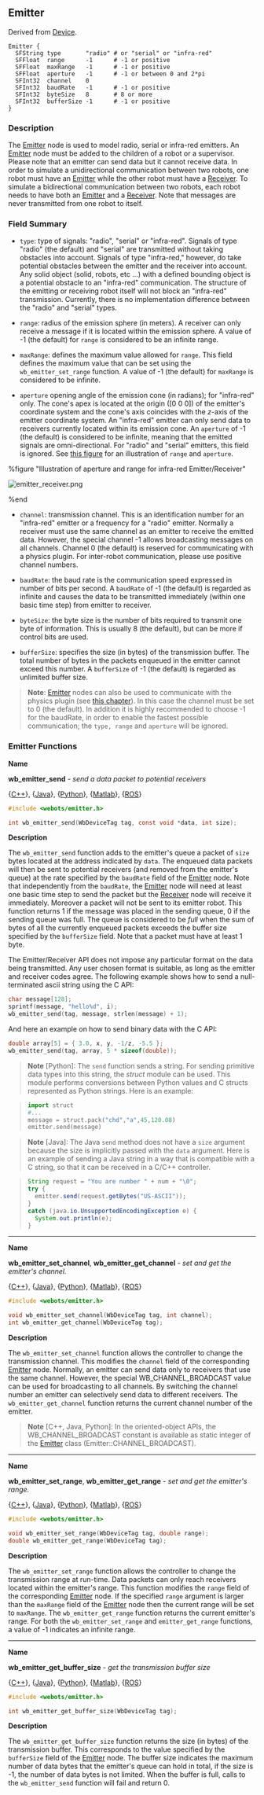 ## Emitter

Derived from [Device](device.md).

```
Emitter {
  SFString type       "radio" # or "serial" or "infra-red"
  SFFloat  range      -1      # -1 or positive
  SFFloat  maxRange   -1      # -1 or positive
  SFFloat  aperture   -1      # -1 or between 0 and 2*pi
  SFInt32  channel    0
  SFInt32  baudRate   -1      # -1 or positive
  SFInt32  byteSize   8       # 8 or more
  SFInt32  bufferSize -1      # -1 or positive
}
```

### Description

The [Emitter](#emitter) node is used to model radio, serial or infra-red
emitters. An [Emitter](#emitter) node must be added to the children of a robot
or a supervisor. Please note that an emitter can send data but it cannot receive
data. In order to simulate a unidirectional communication between two robots,
one robot must have an [Emitter](#emitter) while the other robot must have a
[Receiver](receiver.md). To simulate a bidirectional communication between two
robots, each robot needs to have both an [Emitter](#emitter) and a
[Receiver](receiver.md). Note that messages are never transmitted from one robot
to itself.

### Field Summary

- `type`: type of signals: "radio", "serial" or "infra-red". Signals of type
"radio" (the default) and "serial" are transmitted without taking obstacles into
account. Signals of type "infra-red," however, do take potential obstacles
between the emitter and the receiver into account. Any solid object (solid,
robots, etc ...) with a defined bounding object is a potential obstacle to an
"infra-red" communication. The structure of the emitting or receiving robot
itself will not block an "infra-red" transmission. Currently, there is no
implementation difference between the "radio" and "serial" types.

- `range`: radius of the emission sphere (in meters). A receiver can only receive
a message if it is located within the emission sphere. A value of -1 (the
default) for `range` is considered to be an infinite range.

- `maxRange`: defines the maximum value allowed for `range`. This field defines
the maximum value that can be set using the `wb_emitter_set_range` function. A value of -1
(the default) for `maxRange` is considered to be infinite.

- `aperture` opening angle of the emission cone (in radians); for "infra-red"
only. The cone's apex is located at the origin ([0 0 0]) of the emitter's
coordinate system and the cone's axis coincides with the *z*-axis of the emitter
coordinate system. An "infra-red" emitter can only send data to receivers
currently located within its emission cone. An `aperture` of -1 (the default) is
considered to be infinite, meaning that the emitted signals are
omni-directional. For "radio" and "serial" emitters, this field is ignored.  See
[this
figure](#illustration-of-aperture-and-range-for-infra-red-emitter-receiver) for
an illustration of `range` and `aperture`.

%figure "Illustration of aperture and range for infra-red Emitter/Receiver"

![emitter_receiver.png](images/emitter_receiver.png)

%end

- `channel`: transmission channel. This is an identification number for an
"infra-red" emitter or a frequency for a "radio" emitter. Normally a receiver
must use the same channel as an emitter to receive the emitted data. However,
the special channel -1 allows broadcasting messages on all channels. Channel 0
(the default) is reserved for communicating with a physics plugin. For
inter-robot communication, please use positive channel numbers.

- `baudRate`: the baud rate is the communication speed expressed in number of bits
per second. A `baudRate` of -1 (the default) is regarded as infinite and causes
the data to be transmitted immediately (within one basic time step) from emitter to
receiver.

- `byteSize`: the byte size is the number of bits required to transmit one byte of
information. This is usually 8 (the default), but can be more if control bits
are used.

- `bufferSize`: specifies the size (in bytes) of the transmission buffer. The
total number of bytes in the packets enqueued in the emitter cannot exceed this
number. A `bufferSize` of -1 (the default) is regarded as unlimited buffer size.

> **Note**:
[Emitter](#emitter) nodes can also be used to communicate with the physics
plugin (see [this chapter](physics-plugin.md)). In this case the channel must be
set to 0 (the default). In addition it is highly recommended to choose -1 for
the baudRate, in order to enable the fastest possible communication; the `type,
range` and `aperture` will be ignored.

### Emitter Functions

**Name**

**wb\_emitter\_send** - *send a data packet to potential receivers*

{[C++](cpp-api.md#cpp_emitter)}, {[Java](java-api.md#java_emitter)}, {[Python](python-api.md#python_emitter)}, {[Matlab](matlab-api.md#matlab_emitter)}, {[ROS](ros-api.md)}

```c
#include <webots/emitter.h>

int wb_emitter_send(WbDeviceTag tag, const void *data, int size);
```

**Description**

The `wb_emitter_send` function adds to the emitter's queue a packet of `size` bytes located at the address indicated by `data`.
The enqueued data packets will then be sent to potential receivers (and removed from the emitter's queue) at the rate specified by the `baudRate` field of the [Emitter](#emitter) node.
Note that independently from the `baudRate`, the [Emitter](#emitter) node will need at least one basic time step to send the packet but the [Receiver](#receiver) node will receive it immediately.
Moreover a packet will not be sent to its emitter robot.
This function returns 1 if the message was placed in the sending queue, 0 if the sending queue was full.
The queue is considered to be *full* when the sum of bytes of all the currently
enqueued packets exceeds the buffer size specified by the `bufferSize` field.
Note that a packet must have at least 1 byte.

The Emitter/Receiver API does not impose any particular format on the data being
transmitted. Any user chosen format is suitable, as long as the emitter and
receiver codes agree. The following example shows how to send a null-terminated
ascii string using the C API:

```c
char message[128];
sprintf(message, "hello%d", i);
wb_emitter_send(tag, message, strlen(message) + 1);
```

And here an example on how to send binary data with the C API:

```c
double array[5] = { 3.0, x, y, -1/z, -5.5 };
wb_emitter_send(tag, array, 5 * sizeof(double));
```

> **Note** [Python]:
The `send` function sends a string. For sending primitive data types into this
string, the *struct* module can be used. This module performs conversions
between Python values and C structs represented as Python strings. Here is an
example:

> ```python
> import struct
> #...
> message = struct.pack("chd","a",45,120.08)
> emitter.send(message)
> ```

<!-- -->

> **Note** [Java]:
The Java `send` method does not have a `size` argument because the size is
implicitly passed with the `data` argument. Here is an example of sending a Java
string in a way that is compatible with a C string, so that it can be received
in a C/C++ controller.

> ```java
> String request = "You are number " + num + "\0";
> try {
>   emitter.send(request.getBytes("US-ASCII"));
> }
> catch (java.io.UnsupportedEncodingException e) {
>   System.out.println(e);
> }
> ```

---

**Name**

**wb\_emitter\_set\_channel**, **wb\_emitter\_get\_channel** - *set and get the emitter's channel.*

{[C++](cpp-api.md#cpp_emitter)}, {[Java](java-api.md#java_emitter)}, {[Python](python-api.md#python_emitter)}, {[Matlab](matlab-api.md#matlab_emitter)}, {[ROS](ros-api.md)}

```c
#include <webots/emitter.h>

void wb_emitter_set_channel(WbDeviceTag tag, int channel);
int wb_emitter_get_channel(WbDeviceTag tag);
```

**Description**

The `wb_emitter_set_channel` function allows the controller to change the
transmission channel. This modifies the `channel` field of the corresponding
[Emitter](#emitter) node. Normally, an emitter can send data only to receivers
that use the same channel. However, the special WB\_CHANNEL\_BROADCAST value can
be used for broadcasting to all channels. By switching the channel number an
emitter can selectively send data to different receivers. The
`wb_emitter_get_channel` function returns the current channel number of the
emitter.

> **Note** [C++, Java, Python]:
In the oriented-object APIs, the WB\_CHANNEL\_BROADCAST constant is available as
static integer of the [Emitter](#emitter) class (Emitter::CHANNEL\_BROADCAST).

---

**Name**

**wb\_emitter\_set\_range**, **wb\_emitter\_get\_range** - *set and get the emitter's range.*

{[C++](cpp-api.md#cpp_emitter)}, {[Java](java-api.md#java_emitter)}, {[Python](python-api.md#python_emitter)}, {[Matlab](matlab-api.md#matlab_emitter)}, {[ROS](ros-api.md)}

```c
#include <webots/emitter.h>

void wb_emitter_set_range(WbDeviceTag tag, double range);
double wb_emitter_get_range(WbDeviceTag tag);
```

**Description**

The `wb_emitter_set_range` function allows the controller to change the
transmission range at run-time. Data packets can only reach receivers located
within the emitter's range. This function modifies the `range` field of the
corresponding [Emitter](#emitter) node. If the specified `range` argument is
larger than the `maxRange` field of the [Emitter](#emitter) node then the
current range will be set to `maxRange`. The `wb_emitter_get_range` function
returns the current emitter's range. For both the `wb_emitter_set_range` and
`emitter_get_range` functions, a value of -1 indicates an infinite range.

---

**Name**

**wb\_emitter\_get\_buffer\_size** - *get the transmission buffer size*

{[C++](cpp-api.md#cpp_emitter)}, {[Java](java-api.md#java_emitter)}, {[Python](python-api.md#python_emitter)}, {[Matlab](matlab-api.md#matlab_emitter)}, {[ROS](ros-api.md)}

```c
#include <webots/emitter.h>

int wb_emitter_get_buffer_size(WbDeviceTag tag);
```

**Description**

The `wb_emitter_get_buffer_size` function returns the size (in bytes) of the
transmission buffer. This corresponds to the value specified by the `bufferSize`
field of the [Emitter](#emitter) node. The buffer size indicates the maximum
number of data bytes that the emitter's queue can hold in total, if the size is
-1, the number of data bytes is not limited. When the buffer is full, calls to
the `wb_emitter_send` function will fail and return 0.
